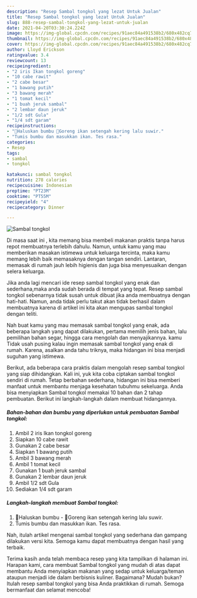 ```yaml
---
description: "Resep Sambal tongkol yang lezat Untuk Jualan"
title: "Resep Sambal tongkol yang lezat Untuk Jualan"
slug: 888-resep-sambal-tongkol-yang-lezat-untuk-jualan
date: 2021-04-20T03:30:24.224Z
image: https://img-global.cpcdn.com/recipes/91aec84a491538b2/680x482cq70/sambal-tongkol-foto-resep-utama.jpg
thumbnail: https://img-global.cpcdn.com/recipes/91aec84a491538b2/680x482cq70/sambal-tongkol-foto-resep-utama.jpg
cover: https://img-global.cpcdn.com/recipes/91aec84a491538b2/680x482cq70/sambal-tongkol-foto-resep-utama.jpg
author: Lloyd Erickson
ratingvalue: 3.4
reviewcount: 13
recipeingredient:
- "2 iris Ikan tongkol goreng"
- "10 cabe rawit"
- "2 cabe besar"
- "1 bawang putih"
- "3 bawang merah"
- "1 tomat kecil"
- "1 buah jeruk sambal"
- "2 lembar daun jeruk"
- "1/2 sdt Gula"
- "1/4 sdt garam"
recipeinstructions:
- "📍Haluskan bumbu 📍Goreng ikan setengah kering lalu suwir."
- "Tumis bumbu dan masukkan ikan. Tes rasa."
categories:
- Resep
tags:
- sambal
- tongkol

katakunci: sambal tongkol 
nutrition: 278 calories
recipecuisine: Indonesian
preptime: "PT23M"
cooktime: "PT55M"
recipeyield: "4"
recipecategory: Dinner

---
```



![Sambal tongkol](https://img-global.cpcdn.com/recipes/91aec84a491538b2/680x482cq70/sambal-tongkol-foto-resep-utama.jpg)

Di masa  saat ini , kita memang bisa membeli makanan praktis tanpa harus repot membuatnya terlebih dahulu. Namun, untuk kamu yang mau memberikan masakan istimewa untuk keluarga tercinta, maka kamu memang lebih baik memasaknya dengan tangan sendiri. Lantaran, memasak di rumah jauh lebih higienis dan juga bisa menyesuaikan dengan selera keluarga.

Jika anda lagi mencari ide resep sambal tongkol yang enak dan sederhana,maka anda sudah berada di tempat yang tepat. Resep sambal tongkol  sebenarnya tidak susah untuk dibuat jika anda membuatnya dengan hati-hati. Namun, anda tidak perlu takut akan tidak berhasil dalam membuatnya 
karena di artikel ini kita akan mengupas sambal tongkol dengan teliti.  



Nah buat kamu yang mau memasak sambal tongkol yang enak, ada beberapa langkah yang dapat dilakukan, pertama memilih jenis bahan, lalu pemilihan bahan segar, hingga cara mengolah dan menyajikannya. kamu Tidak usah pusing kalau ingin memasak sambal tongkol yang enak di rumah. Karena, asalkan anda  tahu triknya, maka hidangan ini bisa menjadi suguhan yang istimewa.

Berikut, ada beberapa cara praktis  dalam mengolah resep sambal tongkol yang siap dihidangkan. Kali ini, yuk kita coba ciptakan sambal tongkol sendiri di rumah. Tetap berbahan sederhana, hidangan ini bisa memberi manfaat untuk membantu menjaga kesehatan tubuhmu sekeluarga. Anda bisa menyiapkan Sambal tongkol memakai 10 bahan dan 2 tahap pembuatan. Berikut ini langkah-langkah dalam membuat hidangannya.

<!--inarticleads1-->

##### Bahan-bahan dan bumbu yang diperlukan untuk pembuatan Sambal tongkol:

1. Ambil 2 iris Ikan tongkol goreng
1. Siapkan 10 cabe rawit
1. Gunakan 2 cabe besar
1. Siapkan 1 bawang putih
1. Ambil 3 bawang merah
1. Ambil 1 tomat kecil
1. Gunakan 1 buah jeruk sambal
1. Gunakan 2 lembar daun jeruk
1. Ambil 1/2 sdt Gula
1. Sediakan 1/4 sdt garam




<!--inarticleads2-->

##### Langkah-langkah membuat Sambal tongkol:

1. 📍Haluskan bumbu - 📍Goreng ikan setengah kering lalu suwir.
1. Tumis bumbu dan masukkan ikan. Tes rasa.




Nah, itulah artikel mengenai  sambal tongkol  yang sederhana dan gampang dilakukan versi kita. Semoga kamu dapat membuatnya dengan hasil yang terbaik. 

Terima kasih anda telah membaca resep yang kita tampilkan di halaman ini. Harapan kami, cara membuat  Sambal tongkol yang mudah di atas dapat membantu Anda menyiapkan makanan yang sedap untuk keluarga/teman ataupun menjadi ide dalam berbisnis kuliner. Bagaimana? Mudah bukan? Itulah resep sambal tongkol yang bisa Anda praktikkan di rumah. Semoga bermanfaat dan selamat mencoba!

